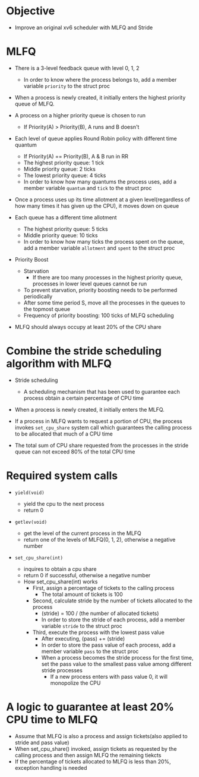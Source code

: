 # Objective
+ Improve an original xv6 scheduler with MLFQ and Stride

# MLFQ
+ There is a 3-level feedback queue with level 0, 1, 2
  + In order to know where the process belongs to, add a member variable ```priority``` to the struct proc

+ When a process is newly created, it initially enters the highest priority queue of MLFQ.

+ A process on a higher priority queue is chosen to run
  + If Priority(A) > Priority(B), A runs and B doesn't

+ Each level of queue applies Round Robin policy with different time quantum
  + If Priority(A) == Priority(B), A & B run in RR
  + The highest priority queue: 1 tick
  + Middle priority queue: 2 ticks
  + The lowest priority queue: 4 ticks
  + In order to know how many quantums the process uses, add a member variable ```quantum``` and ```tick``` to the struct proc

+ Once a process uses up its time allotment at a given level(regardless of how many times it has given up the CPU), it moves down on queue


+ Each queue has a different time allotment
  + The highest priority queue: 5 ticks
  + Middle priority queue: 10 ticks
  + In order to know how many ticks the process spent on the queue, add a member variable ```allotment``` and ```spent``` to the struct proc

+ Priority Boost
  + Starvation
    + If there are too many processes in the highest priority queue, processes in lower level queues cannot be run
  + To prevent starvation, priority boosting needs to be performed periodically
  + After some time period S, move all the processes in the queues to the topmost queue
  + Frequency of priority boosting: 100 ticks of MLFQ scheduling

+ MLFQ should always occupy at least 20% of the CPU share

# Combine the stride scheduling algorithm with MLFQ

+ Stride scheduling
  + A scheduling mechanism that has been used to guarantee each process obtain a certain percentage of CPU time

+ When a process is newly created, it initially enters the MLFQ.

+ If a process in MLFQ wants to request a portion of CPU, the process invokes ```set_cpu_share``` system call which guarantees the calling process to be allocated that much of a CPU time

+ The total sum of CPU share requested from the processes in the stride queue can not exceed 80% of the total CPU time

# Required system calls
+ ```yield(void)```
  + yield the cpu to the next process
  + return 0

+ ```getlev(void)```
  + get the level of the current process in the MLFQ
  + return one of the levels of MLFQ(0, 1, 2), otherwise a negative number

+ ```set_cpu_share(int)```
  + inquires to obtain a cpu share
  + return 0 if successful, otherwise a negative number
  + How set_cpu_share(int) works
    + First, assign a percentage of tickets to the calling process
      + The total amount of tickets is 100
    + Second, calculate stride by the number of tickets allocated to the process
      + (stride) = 100 / (the number of allocated tickets)
      + In order to store the stride of each process, add a member variable ```stride``` to the struct proc
    + Third, execute the process with the lowest pass value
      + After executing, (pass) += (stride)
      + In order to store the pass value of each process, add a member variable ```pass``` to the struct proc
      + When a process becomes the stride process for the first time, set the pass value to the smallest pass value among different stride processes
        + If a new process enters with pass value 0, it will monopolize the CPU

# A logic to guarantee at least 20% CPU time to MLFQ
+ Assume that MLFQ is also a process and assign tickets(also applied to stride and pass value)
+ When set_cpu_share() invoked, assign tickets as requested by the calling process and then assign MLFQ the remaining tiekcts
+ If the percentage of tickets allocated to MLFQ is less than 20%, exception handling is needed